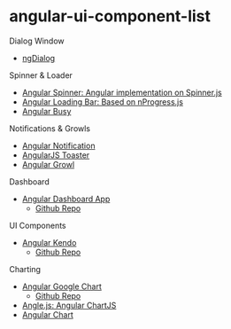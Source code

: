 # angular-ui-component-list

Dialog Window
* [ngDialog](https://github.com/likeastore/ngDialog)

Spinner & Loader
* [Angular Spinner: Angular implementation on Spinner.js ](https://github.com/urish/angular-spinner)
* [Angular Loading Bar: Based on nProgress.js](https://chieffancypants.github.io/angular-loading-bar/#)
* [Angular Busy](http://cgross.github.io/angular-busy/demo/)

Notifications & Growls
* [Angular Notification](https://github.com/DerekRies/angular-notifications)
* [AngularJS Toaster](https://github.com/jirikavi/AngularJS-Toaster)
* [Angular Growl](https://github.com/marcorinck/angular-growl)

Dashboard
* [Angular Dashboard App](http://datatorrent.github.io/malhar-dashboard-webapp/#/)
  - [Github Repo](https://github.com/nickholub/angular-dashboard-app)

UI Components
* [Angular Kendo](https://github.com/nickholub/angular-dashboard-app)
  - [Github Repo](https://github.com/kendo-labs/angular-kendo)

Charting
* [Angular Google Chart](https://google-developers.appspot.com/chart/)
  - [Github Repo](https://github.com/bouil/angular-google-chart)
* [Angle.js: Angular ChartJS](https://github.com/gonewandering/angles)
* [Angular Chart](https://github.com/chinmaymk/angular-charts)



